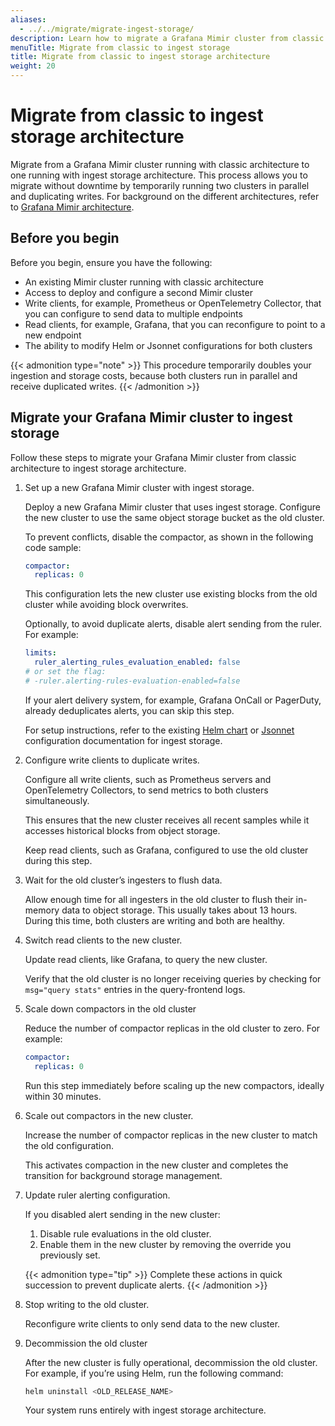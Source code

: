 ```yaml
---
aliases:
  - ../../migrate/migrate-ingest-storage/
description: Learn how to migrate a Grafana Mimir cluster from classic architecture to ingest storage architecture with no downtime.
menuTitle: Migrate from classic to ingest storage
title: Migrate from classic to ingest storage architecture
weight: 20
---
```


# Migrate from classic to ingest storage architecture

Migrate from a Grafana Mimir cluster running with classic architecture to one running with ingest storage architecture. This process allows you to migrate without downtime by temporarily running two clusters in parallel and duplicating writes. For background on the different architectures, refer to [Grafana Mimir architecture](https://grafana.com/docs/mimir/<MIMIR_VERSION>/get-started/about-grafana-mimir-architecture/).

## Before you begin

Before you begin, ensure you have the following:

- An existing Mimir cluster running with classic architecture
- Access to deploy and configure a second Mimir cluster
- Write clients, for example, Prometheus or OpenTelemetry Collector, that you can configure to send data to multiple endpoints
- Read clients, for example, Grafana, that you can reconfigure to point to a new endpoint
- The ability to modify Helm or Jsonnet configurations for both clusters

{{< admonition type="note" >}}
This procedure temporarily doubles your ingestion and storage costs, because both clusters run in parallel and receive duplicated writes.
{{< /admonition >}}

## Migrate your Grafana Mimir cluster to ingest storage

Follow these steps to migrate your Grafana Mimir cluster from classic architecture to ingest storage architecture.

1. Set up a new Grafana Mimir cluster with ingest storage.

   Deploy a new Grafana Mimir cluster that uses ingest storage. Configure the new cluster to use the same object storage bucket as the old cluster.

   To prevent conflicts, disable the compactor, as shown in the following code sample:

   ```yaml
   compactor:
     replicas: 0
   ```

   This configuration lets the new cluster use existing blocks from the old cluster while avoiding block overwrites.

   Optionally, to avoid duplicate alerts, disable alert sending from the ruler. For example:

   ```yaml
   limits:
     ruler_alerting_rules_evaluation_enabled: false
   # or set the flag:
   # -ruler.alerting-rules-evaluation-enabled=false
   ```

   If your alert delivery system, for example, Grafana OnCall or PagerDuty, already deduplicates alerts, you can skip this step.

   For setup instructions, refer to the existing [Helm chart](https://grafana.com/docs/helm-charts/mimir-distributed/latest/run-production-environment-with-helm/) or [Jsonnet](https://grafana.com/docs/mimir/<MIMIR_VERSION>/set-up/jsonnet/configure-ingest-storage/) configuration documentation for ingest storage.

1. Configure write clients to duplicate writes.

   Configure all write clients, such as Prometheus servers and OpenTelemetry Collectors, to send metrics to both clusters simultaneously.

   This ensures that the new cluster receives all recent samples while it accesses historical blocks from object storage.

   Keep read clients, such as Grafana, configured to use the old cluster during this step.

1. Wait for the old cluster’s ingesters to flush data.

   Allow enough time for all ingesters in the old cluster to flush their in-memory data to object storage. This usually takes about 13 hours. During this time, both clusters are writing and both are healthy.

1. Switch read clients to the new cluster.

   Update read clients, like Grafana, to query the new cluster.

   Verify that the old cluster is no longer receiving queries by checking for `msg="query stats"` entries in the query-frontend logs.

1. Scale down compactors in the old cluster

   Reduce the number of compactor replicas in the old cluster to zero. For example:

   ```yaml
   compactor:
     replicas: 0
   ```

   Run this step immediately before scaling up the new compactors, ideally within 30 minutes.

1. Scale out compactors in the new cluster.

   Increase the number of compactor replicas in the new cluster to match the old configuration.

   This activates compaction in the new cluster and completes the transition for background storage management.

1. Update ruler alerting configuration.

   If you disabled alert sending in the new cluster:

   1. Disable rule evaluations in the old cluster.
   2. Enable them in the new cluster by removing the override you previously set.

   {{< admonition type="tip" >}}
   Complete these actions in quick succession to prevent duplicate alerts.
   {{< /admonition >}}

1. Stop writing to the old cluster.

   Reconfigure write clients to only send data to the new cluster.

1. Decommission the old cluster

   After the new cluster is fully operational, decommission the old cluster.
   For example, if you’re using Helm, run the following command:

   ```sh
   helm uninstall <OLD_RELEASE_NAME>
   ```

   Your system runs entirely with ingest storage architecture.
